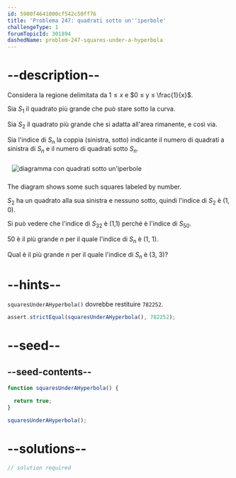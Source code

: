 ```yaml
---
id: 5900f4641000cf542c50ff76
title: 'Problema 247: quadrati sotto un''iperbole'
challengeType: 1
forumTopicId: 301894
dashedName: problem-247-squares-under-a-hyperbola
---
```


# --description--

Considera la regione delimitata da $1 ≤ x$ e $0 ≤ y ≤ \frac{1}{x}$.

Sia $S_1$ il quadrato più grande che può stare sotto la curva.

Sia $S_2$ il quadrato più grande che si adatta all'area rimanente, e così via.

Sia l'indice di $S_n$ la coppia (sinistra, sotto) indicante il numero di quadrati a sinistra di $S_n$ e il numero di quadrati sotto $S_n$.

<img class="img-responsive center-block" alt="diagramma con quadrati sotto un'iperbole" src="https://cdn.freecodecamp.org/curriculum/project-euler/squares-under-a-hyperbola.gif" style="background-color: white; padding: 10px;" />

The diagram shows some such squares labeled by number.

$S_2$ ha un quadrato alla sua sinistra e nessuno sotto, quindi l'indice di $S_2$ è (1, 0).

Si può vedere che l'indice di $S_{32}$ è (1,1) perché è l'indice di $S_{50}$.

50 è il più grande $n$ per il quale l'indice di $S_n$ è (1, 1).

Qual è il più grande $n$ per il quale l'indice di $S_n$ è (3, 3)?

# --hints--

`squaresUnderAHyperbola()` dovrebbe restituire `782252`.

```js
assert.strictEqual(squaresUnderAHyperbola(), 782252);
```

# --seed--

## --seed-contents--

```js
function squaresUnderAHyperbola() {

  return true;
}

squaresUnderAHyperbola();
```

# --solutions--

```js
// solution required
```
